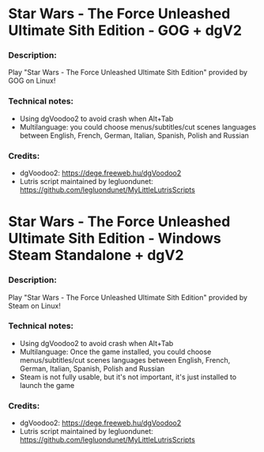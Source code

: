 # Star Wars - The Force Unleashed Ultimate Sith Edition - GOG + dgV2
### Description:
Play "Star Wars - The Force Unleashed Ultimate Sith Edition" provided by GOG on Linux!
### Technical notes:
- Using dgVoodoo2 to avoid crash when Alt+Tab
- Multilanguage: you could choose menus/subtitles/cut scenes languages between English, French, German, Italian, Spanish, Polish and Russian
### Credits:
- dgVoodoo2: https://dege.freeweb.hu/dgVoodoo2
- Lutris script maintained by legluondunet: https://github.com/legluondunet/MyLittleLutrisScripts


# Star Wars - The Force Unleashed Ultimate Sith Edition - Windows Steam Standalone + dgV2
### Description:
Play "Star Wars - The Force Unleashed Ultimate Sith Edition" provided by Steam on Linux!
### Technical notes:
- Using dgVoodoo2 to avoid crash when Alt+Tab
- Multilanguage: Once the game installed, you could choose menus/subtitles/cut scenes languages between English, French, German, Italian, Spanish, Polish and Russian
- Steam is not fully usable, but it's not important, it's just installed to launch the game
### Credits:
- dgVoodoo2: https://dege.freeweb.hu/dgVoodoo2
- Lutris script maintained by legluondunet: https://github.com/legluondunet/MyLittleLutrisScripts
